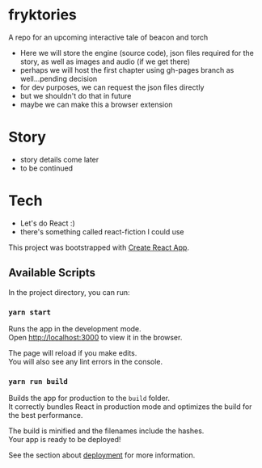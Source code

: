 # fryktories
A repo for an upcoming interactive tale of beacon and torch
* Here we will store the engine (source code), json files required for the story, as well as images and audio (if we get there)
* perhaps we will host the first chapter using gh-pages branch as well...pending decision
* for dev purposes, we can request the json files directly
* but we shouldn't do that in future
* maybe we can make this a browser extension

# Story
* story details come later
* to be continued

# Tech
* Let's do React :)
* there's something called react-fiction I could use

This project was bootstrapped with [Create React App](https://github.com/facebook/create-react-app).

## Available Scripts

In the project directory, you can run:

### `yarn start`

Runs the app in the development mode.<br>
Open [http://localhost:3000](http://localhost:3000) to view it in the browser.

The page will reload if you make edits.<br>
You will also see any lint errors in the console.

### `yarn run build`

Builds the app for production to the `build` folder.<br>
It correctly bundles React in production mode and optimizes the build for the best performance.

The build is minified and the filenames include the hashes.<br>
Your app is ready to be deployed!

See the section about [deployment](https://facebook.github.io/create-react-app/docs/deployment) for more information.
